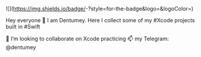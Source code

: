 ![<Badge Name>](https://img.shields.io/badge/<Badge Text>-<Background Color>?style=for-the-badge&logo=<Icon Name>&logoColor=<Logo Color>)

Hey everyone 👋 I am Dentumey. Here I collect some of my #Xcode projects built in #Swift

💞️ I’m looking to collaborate on Xcode practicing
📫 my Telegram: @dentumey

<!---
dentumey/dentumey is a ✨ special ✨ repository because its `README.md` (this file) appears on your GitHub profile.
You can click the Preview link to take a look at your changes.
--->
